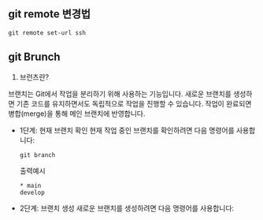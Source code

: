 ## git remote 변경법
```
git remote set-url ssh
```
## git Brunch
1. 브런츠란?

브랜치는 Git에서 작업을 분리하기 위해 사용하는 기능입니다. 새로운 브랜치를 생성하면 기존 코드를 유지하면서도 독립적으로 작업을 진행할 수 있습니다. 작업이 완료되면 병합(merge)을 통해 메인 브랜치에 반영합니다.



- 1단계: 현재 브랜치 확인
    현재 작업 중인 브랜치를 확인하려면 다음 명령어를 사용합니다:

    ```
    git branch
    ```
    출력예시
    ```
    * main
    develop
    ```

- 2단계: 브랜치 생성
    새로운 브랜치를 생성하려면 다음 명령어를 사용합니다:
